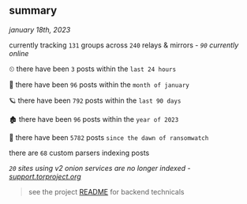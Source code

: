 
## summary
_january 18th, 2023_

currently tracking `131` groups across `240` relays & mirrors - _`90` currently online_

⏲ there have been `3` posts within the `last 24 hours`

🦈 there have been `96` posts within the `month of january`

🪐 there have been `792` posts within the `last 90 days`

🏚 there have been `96` posts within the `year of 2023`

🦕 there have been `5782` posts `since the dawn of ransomwatch`

there are `68` custom parsers indexing posts

_`20` sites using v2 onion services are no longer indexed - [support.torproject.org](https://support.torproject.org/onionservices/v2-deprecation/)_

> see the project [README](https://github.com/joshhighet/ransomwatch#ransomwatch--) for backend technicals
